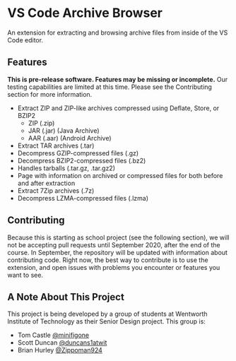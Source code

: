# VS Code Archive Browser

An extension for extracting and browsing archive files from inside of the VS Code editor.

## Features

**This is pre-release software.
Features may be missing or incomplete.**
Our testing capabilities are limited at this time.
Please see the Contributing section for more information.

- Extract ZIP and ZIP-like archives compressed using Deflate, Store, or BZIP2
  - ZIP (.zip)
  - JAR (.jar) (Java Archive)
  - AAR (.aar) (Android Archive)
- Extract TAR archives (.tar)
- Decompress GZIP-compressed files (.gz)
- Decompress BZIP2-compressed files (.bz2)
- Handles tarballs (.tar.gz, .tar.gz2)
- Page with information on archived or compressed files for both before and after extraction
- Extract 7Zip archives (.7z)
- Decompress LZMA-compressed files (.lzma)

## Contributing

Because this is starting as school project (see the following section), we will not be accepting pull requests until September 2020, after the end of the course.
In September, the repository will be updated with information about contributing code.
Right now, the best way to contribute is to use the extension, and open issues with problems you encounter or features you want to see.

## A Note About This Project

This project is being developed by a group of students at Wentworth Institute of Technology as their Senior Design project.
This group is:

- Tom Castle [@minifigone](https://github.com/minifigone)
- Scott Duncan [@duncans1atwit](https://github.com/duncans1atwit)
- Brian Hurley [@Zippoman924](https://github.com/Zippoman924)
